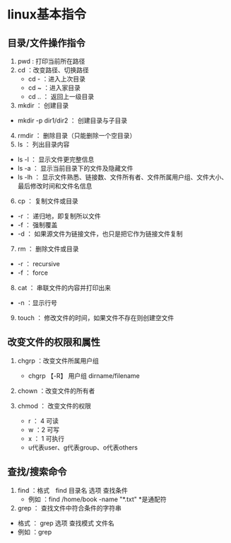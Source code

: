 # linux基本指令

## 目录/文件操作指令

1. pwd : 打印当前所在路径
2. cd ：改变路径、切换路径
   - cd -  ：进入上次目录
   - cd ~ ：进入家目录
   - cd .. ： 返回上一级目录
3.  mkdir ： 创建目录
   - mkdir -p dir1/dir2 ： 创建目录与子目录
4.  rmdir ： 删除目录（只能删除一个空目录）
5.  ls ： 列出目录内容
   - ls -l  ： 显示文件更完整信息
   - ls -a ： 显示当前目录下的文件及隐藏文件
   - ls -lh ： 显示文件熟悉、链接数、文件所有者、文件所属用户组、文件大小、最后修改时间和文件名信息
6.  cp ： 复制文件或目录
   - -r ： 递归地，即复制所以文件
   - -f ： 强制覆盖
   - -d ： 如果源文件为链接文件，也只是把它作为链接文件复制
7.  rm ： 删除文件或目录
   - -r ： recursive
   - -f ： force
8.  cat ： 串联文件的内容并打印出来
   - -n ：显示行号
9. touch ： 修改文件的时间，如果文件不存在则创建空文件

## 改变文件的权限和属性

1. chgrp ：改变文件所属用户组

   - chgrp 【-R】 用户组  dirname/filename
2. chown ：改变文件的所有者
3. chmod ： 改变文件的权限
   - r ： 4 可读
   - w ：2 可写
   - x ： 1 可执行
   - u代表user、g代表group、o代表others

## 查找/搜索命令

1. find ：格式　find	目录名	选项	查找条件
   - 例如 ：find  /home/book  -name  "*.txt"   *是通配符
2.  grep ： 查找文件中符合条件的字符串
   - 格式 ： grep	选项	查找模式	文件名
   - 例如 ：grep



























   


